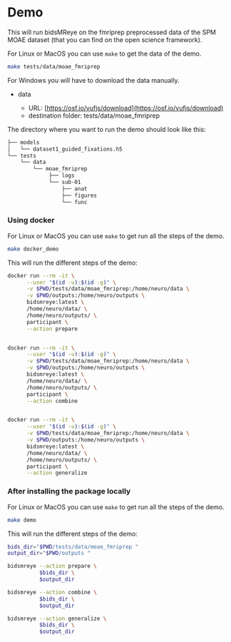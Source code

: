 # Demo

This will run bidsMReye on the fmriprep preprocessed data of the SPM MOAE
dataset (that you can find on the open science framework).

For Linux or MacOS you can use `make` to get the data of the demo.

```bash
make tests/data/moae_fmriprep
```

For Windows you will have to download the data manually.

- data

  - URL: [https://osf.io/vufjs/download](https://osf.io/vufjs/download)
  - destination folder: tests/data/moae_fmriprep

The directory where you want to run the demo should look like this:

```bash
├── models
│   └── dataset1_guided_fixations.h5
└── tests
    └── data
        └── moae_fmriprep
             ├── logs
             └── sub-01
                 ├── anat
                 ├── figures
                 └── func
```

### Using docker

For Linux or MacOS you can use `make` to get run all the steps of the demo.

```bash
make docker_demo
```

This will run the different steps of the demo:

```bash
docker run --rm -it \
      --user "$(id -u):$(id -g)" \
      -v $PWD/tests/data/moae_fmriprep:/home/neuro/data \
      -v $PWD/outputs:/home/neuro/outputs \
      bidsmreye:latest \
      /home/neuro/data/ \
      /home/neuro/outputs/ \
      participant \
      --action prepare


docker run --rm -it \
      --user "$(id -u):$(id -g)" \
      -v $PWD/tests/data/moae_fmriprep:/home/neuro/data \
      -v $PWD/outputs:/home/neuro/outputs \
      bidsmreye:latest \
      /home/neuro/data/ \
      /home/neuro/outputs/ \
      participant \
      --action combine


docker run --rm -it \
      --user "$(id -u):$(id -g)" \
      -v $PWD/tests/data/moae_fmriprep:/home/neuro/data \
      -v $PWD/outputs:/home/neuro/outputs \
      bidsmreye:latest \
      /home/neuro/data/ \
      /home/neuro/outputs/ \
      participant \
      --action generalize
```

### After installing the package locally

For Linux or MacOS you can use `make` to get run all the steps of the demo.

```bash
make demo
```

This will run the different steps of the demo:

```bash
bids_dir="$PWD/tests/data/moae_fmriprep "
output_dir="$PWD/outputs "

bidsmreye --action prepare \
          $bids_dir \
          $output_dir

bidsmreye --action combine \
          $bids_dir \
          $output_dir

bidsmreye --action generalize \
          $bids_dir \
          $output_dir
```
